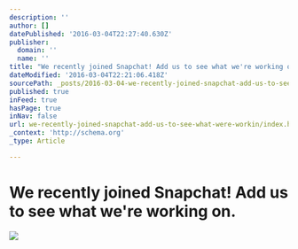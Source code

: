 ```yaml
---
description: ''
author: []
datePublished: '2016-03-04T22:27:40.630Z'
publisher:
  domain: ''
  name: ''
title: "We recently joined Snapchat! Add us to see what we're working on."
dateModified: '2016-03-04T22:21:06.418Z'
sourcePath: _posts/2016-03-04-we-recently-joined-snapchat-add-us-to-see-what-were-workin.md
published: true
inFeed: true
hasPage: true
inNav: false
url: we-recently-joined-snapchat-add-us-to-see-what-were-workin/index.html
_context: 'http://schema.org'
_type: Article

---
```

# We recently joined Snapchat! Add us to see what we're working on.
![](https://the-grid-user-content.s3-us-west-2.amazonaws.com/c7b31b83-f1c2-4987-913b-3b574d9ed130.png)